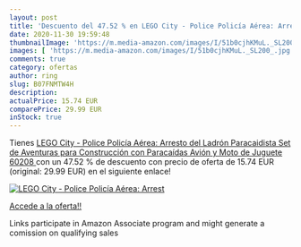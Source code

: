 ```yaml
---
layout: post
title: 'Descuento del 47.52 % en LEGO City - Police Policía Aérea: Arrest'
date: 2020-11-30 19:59:48
thumbnailImage: 'https://m.media-amazon.com/images/I/51b0cjhKMuL._SL200_.jpg'
images: [ 'https://m.media-amazon.com/images/I/51b0cjhKMuL._SL200_.jpg' ]
comments: true
category: ofertas
author: ring
slug: B07FNMTW4H
description:
actualPrice: 15.74 EUR
comparePrice: 29.99 EUR
inStock: true
---
```


Tienes [LEGO City - Police Policía Aérea: Arresto del Ladrón Paracaidista  Set de Aventuras para Construcción con Paracaídas  Avión y Moto de Juguete  60208 ](https://www.amazon.es/dp/B07FNMTW4H/?tag=tolees-21) con un 47.52 % de descuento con precio de oferta de 15.74 EUR (original: 29.99 EUR) en el siguiente enlace!

[![LEGO City - Police Policía Aérea: Arrest](https://m.media-amazon.com/images/I/51b0cjhKMuL._SL200_.jpg)](https://www.amazon.es/dp/B07FNMTW4H/?tag=tolees-21)

[Accede a la oferta!!](https://www.amazon.es/dp/B07FNMTW4H/?tag=tolees-21)

Links participate in Amazon Associate program and might generate a comission on qualifying sales


